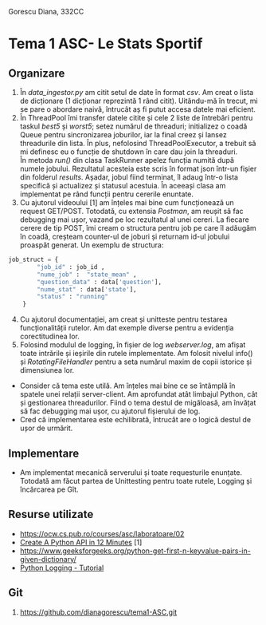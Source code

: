 Gorescu Diana, 
332CC

# Tema 1 ASC- Le Stats Sportif

Organizare
-
1. În *data_ingestor.py* am citit setul de date în format *csv*. Am creat o lista de dicționare (1 dicționar reprezintă 1 rând citit). Uitându-mă în trecut, mi se pare o abordare naivă, întrucât aș fi putut accesa datele mai eficient.
2. În ThreadPool îmi transfer datele citite și cele 2 liste de întrebări pentru taskul *best5* și *worst5*; setez numărul de threaduri; initializez o coadă Queue pentru sincronizarea joburilor, iar la final creez și lansez threadurile din lista. În plus, nefolosind ThreadPoolExecutor, a trebuit să mi definesc eu o funcție de shutdown în care dau join la threaduri.\
În metoda *run()* din clasa TaskRunner apelez funcția numită după numele jobului. Rezultatul acesteia este scris în format json într-un fișier din folderul *results*. Așadar, jobul fiind terminat, îl adaug într-o lista specifică și actualizez și statusul acestuia. În aceeași clasa am implementat pe rând funcții pentru cererile enuntate.
3. Cu ajutorul videoului [1] am înțeles mai bine cum funcționează un request GET/POST. Totodată, cu extensia *Postman*, am reușit să fac debugging mai ușor, vazand pe loc rezultatul al unei cereri. La fiecare cerere de tip POST, îmi cream o structura pentru job pe care îl adăugăm în coadă, creșteam counter-ul de joburi și returnam id-ul jobului proaspăt generat. Un exemplu de structura:
```python
job_struct = {
        "job_id" : job_id ,
        "nume_job" :  "state_mean" , 
        "question_data" : data['question'],
        "nume_stat" : data['state'],
        "status" : "running"
    }
```
4.  Cu ajutorul documentației, am creat și unitteste pentru testarea funcționalității rutelor. Am dat exemple diverse pentru a evidenția corectitudinea lor.
5.  Folosind modulul de logging, în fișier de log *webserver.log*, am afișat toate intrările și ieșirile din rutele implementate. Am folosit nivelul info() și *RotatingFileHandler* pentru a seta numărul maxim de copii istorice și dimensiunea lor.



* Consider că tema este utilă. Am înțeles mai bine ce se întâmplă în spatele unei relații server-client. Am aprofundat atât limbajul Python, cât și gestionarea threadurilor. Fiind o tema destul de migăloasă, am învățat să fac debugging mai ușor, cu ajutorul fișierului de log.
* Cred că implementarea este echilibrată, întrucât are o logică destul de ușor de urmărit.


Implementare
-

* Am implementat mecanică serverului și toate requesturile enunțate. Totodată am făcut partea de Unittesting pentru toate rutele, Logging și încărcarea pe Gît.



Resurse utilizate
-

* https://ocw.cs.pub.ro/courses/asc/laboratoare/02
* [Create A Python API in 12 Minutes](https://www.youtube.com/watch?v=zsYIw6RXjfM) [1]
* https://www.geeksforgeeks.org/python-get-first-n-keyvalue-pairs-in-given-dictionary/
* [Python Logging - Tutorial](https://www.youtube.com/watch?v=urrfJgHwIJA)

Git
-
1. https://github.com/dianagorescu/tema1-ASC.git

